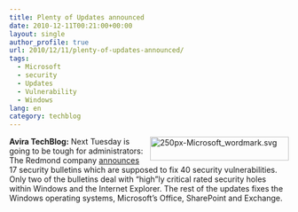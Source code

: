 ```yaml
---
title: Plenty of Updates announced
date: 2010-12-11T00:21:00+00:00
layout: single
author_profile: true
url: 2010/12/11/plenty-of-updates-announced/
tags:
  - Microsoft
  - security
  - Updates
  - Vulnerability
  - Windows
lang: en
category: techblog
---
```

[<img title="250px-Microsoft_wordmark.svg" border="0" alt="250px-Microsoft_wordmark.svg" align="right" src="http://lh6.ggpht.com/_vaUVXcmC3OI/TQK887kM9mI/AAAAAAAADfs/Fu_X5k6kWUA/250px-Microsoft_wordmark.svg_thumb.png?imgmax=800" width="250" height="43" />](http://lh6.ggpht.com/_vaUVXcmC3OI/TQK86pG9boI/AAAAAAAADfo/PER7qxCTcGU/s1600-h/250px-Microsoft_wordmark.svg%5B2%5D.png)**Avira TechBlog:** Next Tuesday is going to be tough for administrators: The Redmond company [announces](http://www.microsoft.com/technet/security/bulletin/ms10-dec.mspx) 17 security bulletins which are supposed to fix 40 security vulnerabilities. Only two of the bulletins deal with “high”ly critical rated security holes within Windows and the Internet Explorer. The rest of the updates fixes the Windows operating systems, Microsoft’s Office, SharePoint and Exchange.